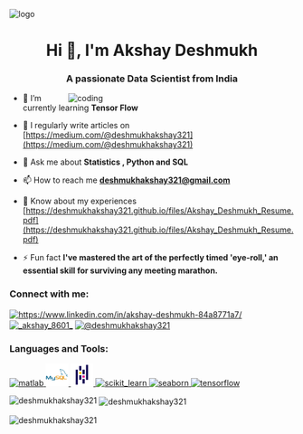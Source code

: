 ![logo](https://github.com/deshmukhakshay321/deshmukhakshay321/blob/main/nasa-1lfI7wkGWZ4-unsplash.jpg)
<h1 align="center">Hi 👋, I'm Akshay Deshmukh</h1>
<h3 align="center">A passionate Data Scientist from India</h3>

<img align="right" alt="coding" width="400" src="https://user-images.githubusercontent.com/55389276/140866485-8fb1c876-9a8f-4d6a-98dc-08c4981eaf70.gif">

- 🌱 I’m currently learning **Tensor Flow**

- 📝 I regularly write articles on [https://medium.com/@deshmukhakshay321](https://medium.com/@deshmukhakshay321)

- 💬 Ask me about **Statistics , Python and SQL**

- 📫 How to reach me **deshmukhakshay321@gmail.com**

- 📄 Know about my experiences [https://deshmukhakshay321.github.io/files/Akshay_Deshmukh_Resume.pdf](https://deshmukhakshay321.github.io/files/Akshay_Deshmukh_Resume.pdf)

- ⚡ Fun fact **I've mastered the art of the perfectly timed 'eye-roll,' an essential skill for surviving any meeting marathon.**

<h3 align="left">Connect with me:</h3>
<p align="left">
<a href="https://linkedin.com/in/https://www.linkedin.com/in/akshay-deshmukh-84a8771a7/" target="blank"><img align="center" src="https://raw.githubusercontent.com/rahuldkjain/github-profile-readme-generator/master/src/images/icons/Social/linked-in-alt.svg" alt="https://www.linkedin.com/in/akshay-deshmukh-84a8771a7/" height="30" width="40" /></a>
<a href="https://instagram.com/_akshay_8601_" target="blank"><img align="center" src="https://raw.githubusercontent.com/rahuldkjain/github-profile-readme-generator/master/src/images/icons/Social/instagram.svg" alt="_akshay_8601_" height="30" width="40" /></a>
<a href="https://medium.com/@deshmukhakshay321" target="blank"><img align="center" src="https://raw.githubusercontent.com/rahuldkjain/github-profile-readme-generator/master/src/images/icons/Social/medium.svg" alt="@deshmukhakshay321" height="30" width="40" /></a>
</p>

<h3 align="left">Languages and Tools:</h3>
<p align="left"> <a href="https://www.mathworks.com/" target="_blank" rel="noreferrer"> <img src="https://upload.wikimedia.org/wikipedia/commons/2/21/Matlab_Logo.png" alt="matlab" width="40" height="40"/> </a> <a href="https://www.mysql.com/" target="_blank" rel="noreferrer"> <img src="https://raw.githubusercontent.com/devicons/devicon/master/icons/mysql/mysql-original-wordmark.svg" alt="mysql" width="40" height="40"/> </a> <a href="https://pandas.pydata.org/" target="_blank" rel="noreferrer"> <img src="https://raw.githubusercontent.com/devicons/devicon/2ae2a900d2f041da66e950e4d48052658d850630/icons/pandas/pandas-original.svg" alt="pandas" width="40" height="40"/> </a> <a href="https://scikit-learn.org/" target="_blank" rel="noreferrer"> <img src="https://upload.wikimedia.org/wikipedia/commons/0/05/Scikit_learn_logo_small.svg" alt="scikit_learn" width="40" height="40"/> </a> <a href="https://seaborn.pydata.org/" target="_blank" rel="noreferrer"> <img src="https://seaborn.pydata.org/_images/logo-mark-lightbg.svg" alt="seaborn" width="40" height="40"/> </a> <a href="https://www.tensorflow.org" target="_blank" rel="noreferrer"> <img src="https://www.vectorlogo.zone/logos/tensorflow/tensorflow-icon.svg" alt="tensorflow" width="40" height="40"/> </a> </p>

<p><img align="left" src="https://github-readme-stats.vercel.app/api/top-langs?username=deshmukhakshay321&show_icons=true&locale=en&layout=compact" alt="deshmukhakshay321" /></p>

<p>&nbsp;<img align="center" src="https://github-readme-stats.vercel.app/api?username=deshmukhakshay321&show_icons=true&locale=en" alt="deshmukhakshay321" /></p>

<p><img align="center" src="https://github-readme-streak-stats.herokuapp.com/?user=deshmukhakshay321&" alt="deshmukhakshay321" /></p>
